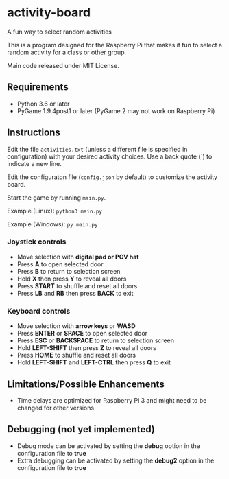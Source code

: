 # activity-board
 A fun way to select random activities

 This is a program designed for the Raspberry Pi that makes it fun  to select a random activity for a class or other group.

 Main code released under MIT License.

## Requirements
- Python 3.6 or later
- PyGame 1.9.4post1 or later (PyGame 2 may not work on Raspberry Pi)

## Instructions
Edit the file `activities.txt` (unless a different file is specified in configuration) with your desired activity choices. Use a back quote (`) to indicate a new line.

Edit the configuraton file (`config.json` by default) to customize the activity board.

Start the game by running `main.py`.

Example (Linux): `python3 main.py`

Example (Windows): `py main.py`

### Joystick controls
- Move selection with **digital pad or POV hat**
- Press **A** to open selected door
- Press **B** to return to selection screen
- Hold **X** then press **Y** to reveal all doors
- Press **START** to shuffle and reset all doors
- Press **LB** and **RB** then press **BACK** to exit

### Keyboard controls
- Move selection with **arrow keys** or **WASD**
- Press **ENTER** or **SPACE** to open selected door
- Press **ESC** or **BACKSPACE** to return to selection screen
- Hold **LEFT-SHIFT** then press **Z** to reveal all doors
- Press **HOME** to shuffle and reset all doors
- Hold **LEFT-SHIFT** and **LEFT-CTRL** then press **Q** to exit

## Limitations/Possible Enhancements
- Time delays are optimized for Raspberry Pi 3 and might need to be changed for other versions

## Debugging (not yet implemented)
- Debug mode can be activated by setting the **debug** option in the configuration file to **true**
- Extra debugging can be activated by setting the **debug2** option in the configuration file to **true**